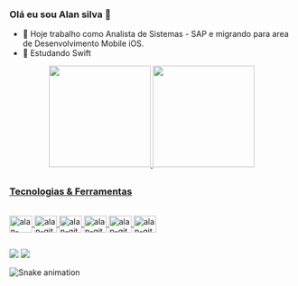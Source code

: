 ### Olá eu sou Alan silva 👋

- 🔭 Hoje trabalho como Analista de Sistemas - SAP e migrando para area de Desenvolvimento Mobile iOS.
- 🌱 Estudando Swift

<div align="center"> 
  <a href="https://github.com/allanpereir">
  <img height="180em" src="https://github-readme-stats.vercel.app/api?username=allanpereir&show_icons=true&theme=dark&include_all_commits=true&count_private=true"/>
  <img height="180em" src="https://github-readme-stats.vercel.app/api/top-langs/?username=allanpereir&layout=compact&langs_count=7&theme=dark"/>
</div>
  
 ##
  
### Tecnologias & Ferramentas 
<div style="display: inline_block"><br>
    <img align="center" alt="alan-swift" height="30" width="40" src="https://cdn.jsdelivr.net/gh/devicons/devicon/icons/swift/swift-original.svg">
    <img align="center" alt="alan-git" height="30" width="40" src="https://cdn.jsdelivr.net/gh/devicons/devicon/icons/git/git-original.svg">
    <img align="center" alt="alan-git" height="30" width="40" src="https://cdn.jsdelivr.net/gh/devicons/devicon/icons/xcode/xcode-original.svg">
    <img align="center" alt="alan-git" height="30" width="40" src="https://cdn.jsdelivr.net/gh/devicons/devicon/icons/figma/figma-original.svg">
    <img align="center" alt="alan-git" height="30" width="40" src="https://cdn.jsdelivr.net/gh/devicons/devicon/icons/jira/jira-original-wordmark.svg">
    <img align="center" alt="alan-git" height="30" width="40" src="https://cdn.jsdelivr.net/gh/devicons/devicon/icons/firebase/firebase-plain-wordmark.svg">
</div>
   

 ##
  
  <div>
    <a href = "mailto:allanpereir@gmail.com"><img src="https://img.shields.io/badge/-Gmail-%23333?style=for-the-badge&logo=gmail&logoColor=white"        target="_blank"></a>
  <a href="https://www.linkedin.com/in/allanpereir/" target="_blank"><img src="https://img.shields.io/badge/-LinkedIn-%230077B5?style=for-the-badge&logo=linkedin&logoColor=white" target="_blank"></a> 
 
  ![Snake animation](https://github.com/allanpereir/allanpereir/blob/output/github-contribution-grid-snake.svg)   
 </div>
